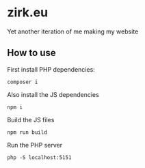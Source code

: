 # zirk.eu
Yet another iteration of me making my website

## How to use

First install PHP dependencies:
```
composer i
```
Also install the JS dependencies
```
npm i
```
Build the JS files
```
npm run build
```
Run the PHP server
```
php -S localhost:5151
```